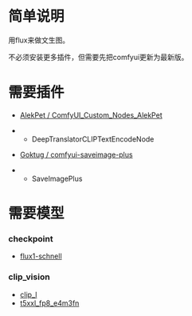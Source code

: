 # 简单说明

用flux来做文生图。

不必须安装更多插件，但需要先把comfyui更新为最新版。

# 需要插件

- [AlekPet / ComfyUI_Custom_Nodes_AlekPet](https://github.com/AlekPet/ComfyUI_Custom_Nodes_AlekPet)
- - DeepTranslatorCLIPTextEncodeNode

- [Goktug / comfyui-saveimage-plus](https://github.com/Goktug/comfyui-saveimage-plus)
- - SaveImagePlus

# 需要模型

### checkpoint
- [flux1-schnell](https://huggingface.co/black-forest-labs/FLUX.1-schnell/blob/main/flux1-schnell.safetensors)

### clip_vision
- [clip_l](https://huggingface.co/comfyanonymous/flux_text_encoders/blob/main/clip_l.safetensors)
- [t5xxl_fp8_e4m3fn](https://huggingface.co/comfyanonymous/flux_text_encoders/blob/main/t5xxl_fp8_e4m3fn.safetensors)
